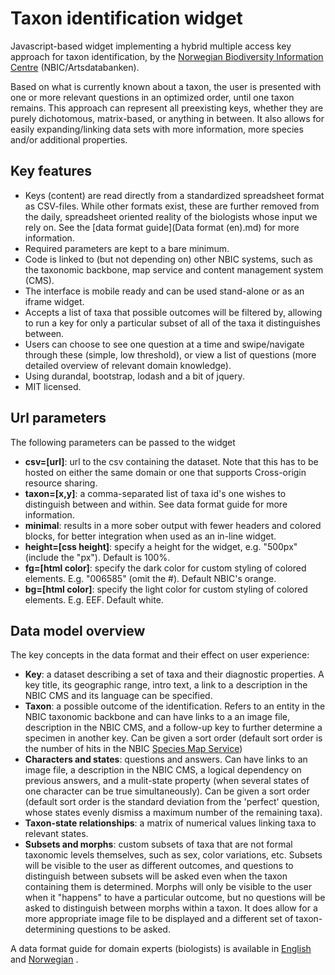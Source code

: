 # Taxon identification widget
Javascript-based widget implementing a hybrid multiple access key approach for taxon identification, by the [Norwegian Biodiversity Information Centre](http://www.artsdatabanken.no) (NBIC/Artsdatabanken).

Based on what is currently known about a taxon, the user is presented with one or more relevant questions in an optimized order, until one taxon remains. This approach can represent all preexisting keys, whether they are purely dichotomous, matrix-based, or anything in between. It also allows for easily expanding/linking data sets with more information, more species and/or additional properties.

## Key features
- Keys (content) are read directly from a standardized spreadsheet format as CSV-files. While other formats exist, these are further removed from the daily, spreadsheet oriented reality of the biologists whose input we rely on. See the [data format guide](Data format (en).md) for more information.
- Required parameters are kept to a bare minimum.
- Code is linked to (but not depending on) other NBIC systems, such as the taxonomic backbone, map service and content management system (CMS).
- The interface is mobile ready and can be used stand-alone or as an iframe widget.
- Accepts a list of taxa that possible outcomes will be filtered by, allowing to run a key for only a particular subset of all of the taxa it distinguishes between.
- Users can choose to see one question at a time and swipe/navigate through these (simple, low threshold), or view a list of questions (more detailed overview of relevant domain knowledge).
- Using durandal, bootstrap, lodash and a bit of jquery.
- MIT licensed.

## Url parameters
The following parameters can be passed to the widget
- **csv=[url]**: url to the csv containing the dataset. Note that this has to be hosted on either the same domain or one that supports Cross-origin resource sharing.
- **taxon=[x,y]**: a comma-separated list of taxa id's one wishes to distinguish between and within. See data format guide for more information.
- **minimal**: results in a more sober output with fewer headers and colored blocks, for better integration when used as an in-line widget.
- **height=[css height]**: specify a height for the widget, e.g. "500px" (include the "px"). Default is 100%.
- **fg=[html color]**: specify the dark color for custom styling of colored elements. E.g. "006585" (omit the #). Default NBIC's orange.
- **bg=[html color]**: specify the light color for custom styling of colored elements. E.g. EEF. Default white.

## Data model overview
The key concepts in the data format and their effect on user experience:
- **Key**: a dataset describing a set of taxa and their diagnostic properties. A key title, its geographic range, intro text, a link to a description in the NBIC CMS and its language can be specified.
- **Taxon**: a possible outcome of the identification. Refers to an entity in the NBIC taxonomic backbone and can have links to a an image file, description in the NBIC CMS, and a follow-up key to further determine a specimen in another key. Can be given a sort order (default sort order is the number of hits in the NBIC [Species Map Service](http://artskart.artsdatabanken.no))
- **Characters and states**: questions and answers. Can have links to an image file, a description in the NBIC CMS, a logical dependency on previous answers, and a mulit-state property (when several states of one character can be true simultaneously). Can be given a sort order (default sort order is the standard deviation from the 'perfect' question, whose states evenly dismiss a maximum number of the remaining taxa).
- **Taxon-state relationships**: a matrix of numerical values linking taxa to relevant states.
- **Subsets and morphs**: custom subsets of taxa that are not formal taxonomic levels themselves, such as sex, color variations, etc. Subsets will be visible to the user as different outcomes, and questions to distinguish between subsets will be asked even when the taxon containing them is determined. Morphs will only be visible to the user when it "happens" to have a particular outcome, but no questions will be asked to distinguish between morphs within a taxon. It does allow for a more appropriate image file to be displayed and a different set of taxon-determining questions to be asked.

A data format guide for domain experts (biologists) is available in [English](Data%20format%20%28en%29.md)  and [Norwegian](Data%20format%20%28no%29.md) .
